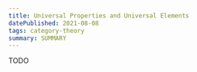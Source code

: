 ```yaml
---
title: Universal Properties and Universal Elements
datePublished: 2021-08-08
tags: category-theory
summary: SUMMARY
---
```


TODO
